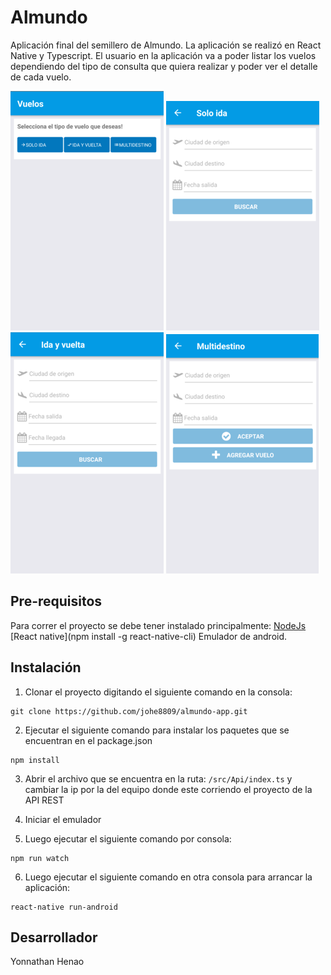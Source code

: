 # Almundo
Aplicación final del semillero de Almundo. La aplicación se realizó en React Native y Typescript.
El usuario en la aplicación va a poder listar los vuelos dependiendo del tipo de consulta que quiera realizar y poder ver el detalle de cada vuelo.

![alt text](screenshots/home.png "Pantalla de inicio")
![alt text](screenshots/oneway.png "Pantalla de vuelos solo ida")
![alt text](screenshots/roundtrip.png "Pantalla de vuelos ida y vuelta")
![alt text](screenshots/multidestination.png "Pantalla de vuelos multidestino")

## Pre-requisitos

Para correr el proyecto se debe tener instalado principalmente:
[NodeJs](https://nodejs.org/es/download/)
[React native](npm install -g react-native-cli)
Emulador de android.


## Instalación

1. Clonar el proyecto digitando el siguiente comando en la consola: 

```
git clone https://github.com/johe8809/almundo-app.git
```
2. Ejecutar el siguiente comando para instalar los paquetes que se encuentran en el package.json

```
npm install
```
3. Abrir el archivo que se encuentra en la ruta: `/src/Api/index.ts` y cambiar la ip por la del equipo donde este corriendo el proyecto de la API REST

4. Iniciar el emulador

5. Luego ejecutar el siguiente comando por consola:

```
npm run watch
```
6. Luego ejecutar el siguiente comando en otra consola para arrancar la aplicación:

```
react-native run-android
```

## Desarrollador
Yonnathan Henao
